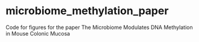 # microbiome_methylation_paper
Code for figures for the paper The Microbiome Modulates DNA Methylation in Mouse Colonic Mucosa
